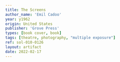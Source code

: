 ```yaml
---
title: The Screens
author_name: 'Emil Cadoo'
year: y1962
origin: United States
publisher: 'Grove Press'
types: [book cover, book]
tags: [theatre, photography, "multiple exposure"]
ref: sol-010-0126
layout: artifact
date: 2022-02-17
---
```

